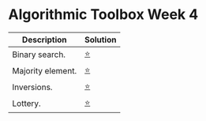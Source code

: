 # Algorithmic Toolbox Week 4

| Description | Solution |
| -------| -----| 
| Binary search. | [:star:](https://github.com/IAjimi/) | 
| Majority element. | [:star:](https://github.com/IAjimi/) | 
| Inversions. | [:star:](https://github.com/IAjimi/) | 
| Lottery. | [:star:](https://github.com/IAjimi/) |
